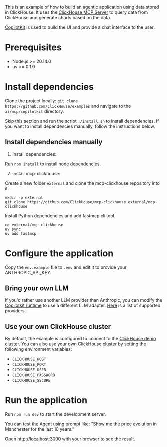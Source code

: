 This is an example of how to build an agentic application using data stored in ClickHouse. It uses the [ClickHouse MCP Server](https://github.com/ClickHouse/mcp-clickhouse) to query data from ClickHouse and generate charts based on the data. 

[CopilotKit](https://github.com/CopilotKit/CopilotKit) is used to build the UI and provide a chat interface to the user.

# Prerequisites

- Node.js >= 20.14.0
- uv >= 0.1.0

# Install dependencies

Clone the project locally: `git clone https://github.com/ClickHouse/examples` and navigate to the `ai/mcp/copilotkit` directory.

Skip this section and run the script `./install.sh` to install dependencies. If you want to install dependencies manually, follow the instructions below.

## Install dependencies manually

1. Install dependencies: 

Run `npm install` to install node dependencies.

2. Install mcp-clickhouse:

Create a new folder `external` and clone the mcp-clickhouse repository into it.

```
mkdir -p external
git clone https://github.com/ClickHouse/mcp-clickhouse external/mcp-clickhouse
```

Install Python dependencies and add fastmcp cli tool.

```
cd external/mcp-clickhouse
uv sync
uv add fastmcp
```

# Configure the application

Copy the `env.example` file to `.env` and edit it to provide your ANTHROPIC_API_KEY. 

## Bring your own LLM

If you'd rather use another LLM provider than Anthropic, you can modify the [Copilotkit runtime](./app/api/copilotkit/route.ts) to use a different LLM adapter. [Here](https://docs.copilotkit.ai/guides/bring-your-own-llm) is a list of supported providers.

## Use your own ClickHouse cluster

By default, the example is configured to connect to the [ClickHouse demo cluster](https://sql.clickhouse.com/). You can also use your own ClickHouse cluster by setting the following environment variables:

- `CLICKHOUSE_HOST`
- `CLICKHOUSE_PORT`
- `CLICKHOUSE_USER`
- `CLICKHOUSE_PASSWORD`
- `CLICKHOUSE_SECURE`

# Run the application

Run `npm run dev` to start the development server.

You can test the Agent using prompt like: "Show me the price evolution in Manchester for the last 10 years."

Open [http://localhost:3000](http://localhost:3000) with your browser to see the result.
